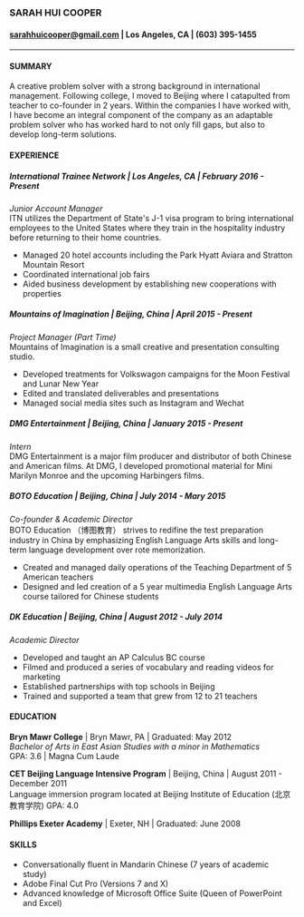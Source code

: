 ### **SARAH HUI COOPER**  
#### <sarahhuicooper@gmail.com> | Los Angeles, CA | (603) 395-1455 
___
#### **SUMMARY**  
A creative problem solver with a strong background in international management. Following college, I moved to Beijing where I catapulted from teacher to co-founder in 2 years. Within the companies I have worked with, I have become an integral component of the company as an adaptable problem solver who has worked hard to not only fill gaps, but also to develop long-term solutions.

#### **EXPERIENCE**

##### **International Trainee Network** | Los Angeles, CA | February 2016 - Present  
_Junior Account Manager_  
ITN utilizes the Department of State's J-1 visa program to bring international employees to the United States where they train in the hospitality industry before returning to their home countries.  
* Managed 20 hotel accounts including the Park Hyatt Aviara and Stratton Mountain Resort
* Coordinated international job fairs
* Aided business development by establishing new cooperations with properties

##### **Mountains of Imagination** | Beijing, China | April 2015 - Present  
_Project Manager (Part Time)_  
Mountains of Imagination is a small creative and presentation consulting studio.  
* Developed treatments for Volkswagon campaigns for the Moon Festival and Lunar New Year
* Edited and translated deliverables and presentations
* Managed social media sites such as Instagram and Wechat

##### **DMG Entertainment** | Beijing, China | January 2015 - Present  
_Intern_  
DMG Entertainment is a major film producer and distributor of both Chinese and American films. At DMG, I developed promotional material for Mini Marilyn Monroe and the upcoming Harbingers films.

##### **BOTO Education** | Beijing, China | July 2014 - Mary 2015  
_Co-founder & Academic Director_  
BOTO Education （博图教育） strives to redifine the test preparation industry in China by emphasizing English Language Arts skills and long-term language development over rote memorization.  
* Created and managed daily operations of the Teaching Department of 5 American teachers
* Designed and led creation of a 5 year multimedia English Language Arts course tailored for Chinese students

##### **DK Education** | Beijing, China | August 2012 - July 2014  
_Academic Director_  
* Developed and taught an AP Calculus BC course
* Filmed and produced a series of vocabulary and reading videos for marketing
* Established partnerships with top schools in Beijing
* Trained and supported a team that grew from 12 to 21 teachers

#### **EDUCATION**

**Bryn Mawr College** | Bryn Mawr, PA | Graduated: May 2012  
 _Bachelor of Arts in East Asian Studies with a minor in Mathematics_  
 GPA: 3.6 | Magna Cum Laude

**CET Beijing Language Intensive Program** | Beijing, China | August 2011 - December 2011  
 Language immersion program located at Beijing Institute of Education (北京教育学院)
 GPA: 4.0

**Phillips Exeter Academy** | Exeter, NH | Graduated: June 2008

#### SKILLS  
* Conversationally fluent in Mandarin Chinese (7 years of academic study)
* Adobe Final Cut Pro (Versions 7 and X)
* Advanced knowledge of Microsoft Office Suite (Queen of PowerPoint and Excel)

